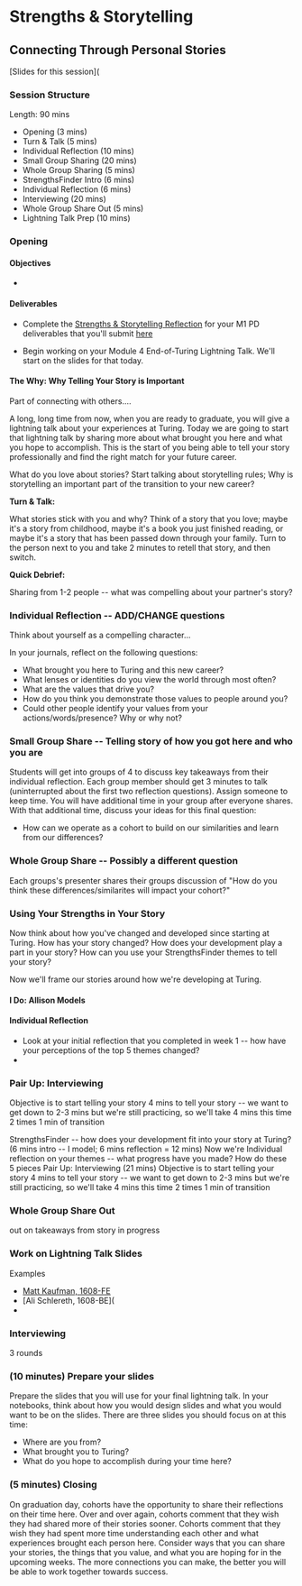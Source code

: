 # Strengths & Storytelling
## Connecting Through Personal Stories

[Slides for this session](

### Session Structure

Length: 90 mins

* Opening (3 mins)
* Turn & Talk (5 mins)
* Individual Reflection (10 mins)
* Small Group Sharing (20 mins)
* Whole Group Sharing (5 mins)
* StrengthsFinder Intro (6 mins)
* Individual Reflection (6 mins)
* Interviewing (20 mins)
* Whole Group Share Out (5 mins)
* Lightning Talk Prep (10 mins)

### Opening 

#### Objectives
* 

#### Deliverables
* Complete the [Strengths & Storytelling Reflection](https://github.com/turingschool/career-development-curriculum/blob/master/module_one/strengths_storytelling_reflection.md) for your M1 PD deliverables that you'll submit [here](https://github.com/turingschool/career-development-curriculum/tree/master/deliverable_submissions)

* Begin working on your Module 4 End-of-Turing Lightning Talk. We'll start on the slides for that today. 

#### The Why: Why Telling Your Story is Important
Part of connecting with others....

A long, long time from now, when you are ready to graduate, you will give a lightning talk about your experiences at Turing.  Today we are going to start that lightning talk by sharing more about what brought you here and what you hope to accomplish.  This is the start of you being able to tell your story professionally and find the right match for your future career. 

 What do you love about stories? Start talking about storytelling rules; Why is storytelling an important part of the transition to your new career?

**Turn & Talk:**

What stories stick with you and why? Think of a story that you love; maybe it's a story from childhood, maybe it's a book you just finished reading, or maybe it's a story that has been passed down through your family. Turn to the person next to you and take 2 minutes to retell that story, and then switch.

**Quick Debrief:**

Sharing from 1-2 people -- what was compelling about your partner's story?

### Individual Reflection -- ADD/CHANGE questions
Think about yourself as a compelling character...

In your journals, reflect on the following questions:

* What brought you here to Turing and this new career?  
* What lenses or identities do you view the world through most often?
* What are the values that drive you?
* How do you think you demonstrate those values to people around you?
* Could other people identify your values from your actions/words/presence? Why or why not?

### Small Group Share -- Telling story of how you got here and who you are

Students will get into groups of 4 to discuss key takeaways from their individual reflection. Each group member should get 3 minutes to talk (uninterrupted about the first two reflection questions). Assign someone to keep time. You will have additional time in your group after everyone shares. With that additional time, discuss your ideas for this final question:

* How can we operate as a cohort to build on our similarities and learn from our differences?

### Whole Group Share -- Possibly a different question

Each groups's presenter shares their groups discussion of "How do you think these differences/similarites will impact your cohort?" 

### Using Your Strengths in Your Story
Now think about how you've changed and developed since starting at Turing. How has your story changed? How does your development play a part in your story? How can you use your StrengthsFinder themes to tell your story?

Now we'll frame our stories around how we're developing at Turing.

#### I Do: Allison Models

#### Individual Reflection

* Look at your initial reflection that you completed in week 1 -- how have your perceptions of the top 5 themes changed?
* 

### Pair Up: Interviewing
Objective is to start telling your story
  4 mins to tell your story -- we want to get down to 2-3 mins but we're still practicing, so we'll take 4 mins this time
  2 times
  1 min of transition

StrengthsFinder -- how does your development fit into your story at Turing? (6 mins intro -- I model; 6 mins reflection = 12 mins)
  Now we're 
  Individual reflection on your themes -- what progress have you made? How do these 5 pieces 
Pair Up: Interviewing (21 mins)
  Objective is to start telling your story
  4 mins to tell your story -- we want to get down to 2-3 mins but we're still practicing, so we'll take 4 mins this time
  2 times
  1 min of transition

### Whole Group Share Out
out on takeaways from story in progress

### Work on Lightning Talk Slides 

Examples

* [Matt Kaufman, 1608-FE](http://slides.com/mattkaufman/deck#/)
* [Ali Schlereth, 1608-BE](
* 







### Interviewing

3 rounds




### (10 minutes) Prepare your slides

Prepare the slides that you will use for your final lightning talk.  In your notebooks, think about how you would design slides and what you would want to be on the slides.  There are three slides you should focus on at this time:

* Where are you from?
* What brought you to Turing?
* What do you hope to accomplish during your time here?

### (5 minutes) Closing

On graduation day, cohorts have the opportunity to share their reflections on their time here.  Over and over again, cohorts comment that they wish they had shared more of their stories sooner.  Cohorts comment that they wish they had spent more time understanding each other and what experiences brought each person here.  Consider ways that you can share your stories, the things that you value, and what you are hoping for in the upcoming weeks.  The more connections you can make, the better you will be able to work together towards success.  
